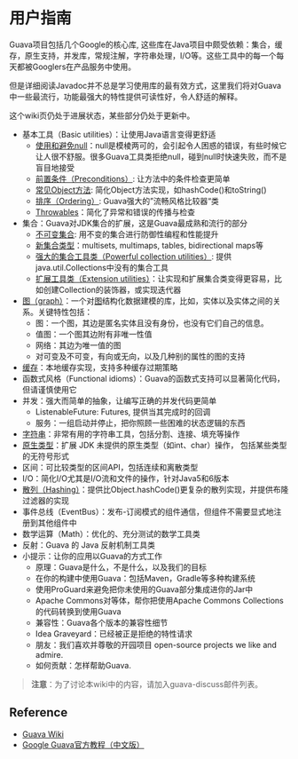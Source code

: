 # 用户指南
Guava项目包括几个Google的核心库, 这些库在Java项目中颇受依赖：集合，缓存，原生支持，并发库，常规注解，字符串处理，I/O等。这些工具中的每一个每天都被Googlers在产品服务中使用。

但是详细阅读Javadoc并不总是学习使用库的最有效方式，这里我们将对Guava中一些最流行，功能最强大的特性提供可读性好，令人舒适的解释。

这个wiki页仍处于进展状态，某些部分仍处于更新中。
- 基本工具（Basic utilities）：让使用Java语言变得更舒适
  + [使用和避免null](UsingAndAvoidingNullExplained.md)：null是模棱两可的，会引起令人困惑的错误，有些时候它让人很不舒服。很多Guava工具类拒绝null，碰到null时快速失败，而不是盲目地接受
  + [前置条件（Preconditions）](PreconditionsExplained.md): 让方法中的条件检查更简单
  + [常见Object方法](CommonObjectUtilitiesExplained.md): 简化Object方法实现，如hashCode()和toString()
  + [排序（Ordering）](OrderingExplained.md): Guava强大的”流畅风格比较器“类
  + [Throwables](ThrowablesExplained.md)：简化了异常和错误的传播与检查
- 集合：Guava对JDK集合的扩展，这是Guava最成熟和流行的部分
  + [不可变集合](ImmutableCollectionsExplained.md): 用不变的集合进行防御性编程和性能提升
  + [新集合类型](NewCollectionTypesExplained.md)：multisets, multimaps, tables, bidirectional maps等
  + [强大的集合工具类（Powerful collection utilities）](CollectionUtilitiesExplained.md): 提供java.util.Collections中没有的集合工具
  + [扩展工具类（Extension utilities）](CollectionHelpersExplained.md)：让实现和扩展集合类变得更容易，比如创建Collection的装饰器，或实现迭代器
- [图（graph）](https://github.com/google/guava/wiki/GraphsExplained)：一个对[图](https://en.wikipedia.org/wiki/Graph_(discrete_mathematics))结构化数据建模的库，比如，实体以及实体之间的关系。关键特性包括：
  + 图：一个图，其边是匿名实体且没有身份，也没有它们自己的信息。
  + 值图：一个图其边附有非唯一性值
  + 网络：其边为唯一值的图
  + 对可变及不可变，有向或无向，以及几种别的属性的图的支持
- [缓存](CachesExplained.md)：本地缓存实现，支持多种缓存过期策略
- 函数式风格（Functional idioms）：Guava的函数式支持可以显著简化代码，但请谨慎使用它
- 并发：强大而简单的抽象，让编写正确的并发代码更简单
  + ListenableFuture: Futures, 提供当其完成时的回调
  + 服务：一组启动并停止，把你照顾一些困难的状态逻辑的东西
- [字符串](StringsExplained.md)：非常有用的字符串工具，包括分割、连接、填充等操作
- [原生类型](PrimitivesExplained.md)：扩展 JDK 未提供的原生类型（如int、char）操作， 包括某些类型的无符号形式
- 区间：可比较类型的区间API，包括连续和离散类型
- I/O：简化I/O尤其是I/O流和文件的操作，针对Java5和6版本
- [散列（Hashing）](HashingExplained.md)：提供比Object.hashCode()更复杂的散列实现，并提供布隆过滤器的实现
- 事件总线（EventBus）：发布-订阅模式的组件通信，但组件不需要显式地注册到其他组件中
- 数学运算（Math）：优化的、充分测试的数学工具类
- 反射：Guava 的 Java 反射机制工具类
- 小提示：让你的应用以Guava的方式工作
  + 原理：Guava是什么，不是什么，以及我们的目标
  + 在你的构建中使用Guava：包括Maven，Gradle等多种构建系统
  + 使用ProGuard来避免把你未使用的Guava部分集成进你的Jar中
  + Apache Commons对等体，帮你把使用Apache Commons Collections的代码转换到使用Guava
  + 兼容性：Guava各个版本的兼容性细节
  + Idea Graveyard：已经被正是拒绝的特性请求
  + 朋友：我们喜欢并尊敬的开园项目 open-source projects we like and admire.
  + 如何贡献：怎样帮助Guava.
  
> **注意**：为了讨论本wiki中的内容，请加入guava-discuss邮件列表。

## Reference
- [Guava Wiki](https://github.com/google/guava/wiki)
- [Google Guava官方教程（中文版）](http://ifeve.com/google-guava/)